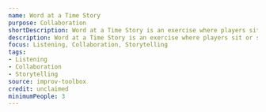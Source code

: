 ```yaml
---
name: Word at a Time Story
purpose: Collaboration
shortDescription: Word at a Time Story is an exercise where players sit or stand in a circle and build a story by adding one word at a time.
description: Word at a Time Story is an exercise where players sit or stand in a circle and build a story by adding one word at a time. Encourages listening, collaboration, and narrative skills.
focus: Listening, Collaboration, Storytelling
tags:
- Listening
- Collaboration
- Storytelling
source: improv-toolbox
credit: unclaimed
minimumPeople: 3
---
```


